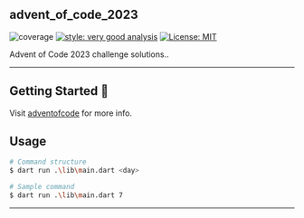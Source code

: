 ## advent_of_code_2023

![coverage][coverage_badge]
[![style: very good analysis][very_good_analysis_badge]][very_good_analysis_link]
[![License: MIT][license_badge]][license_link]

Advent of Code 2023 challenge solutions..

---

## Getting Started 🚀

Visit [adventofcode](https://adventofcode.com/2023/about) for more info.

## Usage

```sh
# Command structure
$ dart run .\lib\main.dart <day>

# Sample command
$ dart run .\lib\main.dart 7
```

---

[coverage_badge]: coverage_badge.svg
[license_badge]: https://img.shields.io/badge/license-MIT-blue.svg
[license_link]: https://opensource.org/licenses/MIT
[very_good_analysis_badge]: https://img.shields.io/badge/style-very_good_analysis-B22C89.svg
[very_good_analysis_link]: https://pub.dev/packages/very_good_analysis
[very_good_cli_link]: https://github.com/VeryGoodOpenSource/very_good_cli